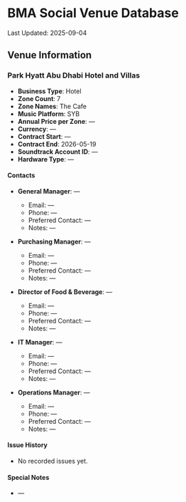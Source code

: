 # BMA Social Venue Database

Last Updated: 2025-09-04

## Venue Information

### Park Hyatt Abu Dhabi Hotel and Villas
- **Business Type**: Hotel
- **Zone Count**: 7
- **Zone Names**: The Cafe
- **Music Platform**: SYB
- **Annual Price per Zone**: —
- **Currency**: —
- **Contract Start**: —
- **Contract End**: 2026-05-19
- **Soundtrack Account ID**: —
- **Hardware Type**: —

#### Contacts
- **General Manager**: —
  - Email: —
  - Phone: —
  - Preferred Contact: —
  - Notes: —

- **Purchasing Manager**: —
  - Email: —
  - Phone: —
  - Preferred Contact: —
  - Notes: —

- **Director of Food & Beverage**: —
  - Email: —
  - Phone: —
  - Preferred Contact: —
  - Notes: —

- **IT Manager**: —
  - Email: —
  - Phone: —
  - Preferred Contact: —
  - Notes: —

- **Operations Manager**: —
  - Email: —
  - Phone: —
  - Preferred Contact: —
  - Notes: —

#### Issue History
- No recorded issues yet.

#### Special Notes
- —
